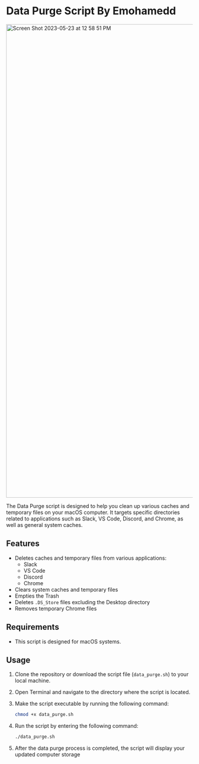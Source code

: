 # Data Purge Script By Emohamedd
<img width="1275" alt="Screen Shot 2023-05-23 at 12 58 51 PM" src="https://github.com/emohamedd/Datapurge_md/assets/102475281/666b8c2f-06bf-4045-bd99-fc3721c24c0e">


The Data Purge script is designed to help you clean up various caches and temporary files on your macOS computer. It targets specific directories related to applications such as Slack, VS Code, Discord, and Chrome, as well as general system caches.

## Features

- Deletes caches and temporary files from various applications:
  - Slack
  - VS Code
  - Discord
  - Chrome
- Clears system caches and temporary files
- Empties the Trash
- Deletes `.DS_Store` files excluding the Desktop directory
- Removes temporary Chrome files

## Requirements

- This script is designed for macOS systems.

## Usage

1. Clone the repository or download the script file (`data_purge.sh`) to your local machine.

2. Open Terminal and navigate to the directory where the script is located.

3. Make the script executable by running the following command:

   ```bash
   chmod +x data_purge.sh
4. Run the script by entering the following command:
    ```bash
   ./data_purge.sh
5. After the data purge process is completed, the script will display your updated computer storage

